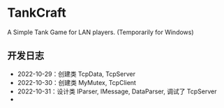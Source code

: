 # TankCraft
A Simple Tank Game for LAN players. (Temporarily for Windows)

## 开发日志

- 2022-10-29：创建类 TcpData, TcpServer
- 2022-10-30：创建类 MyMutex, TcpClient
- 2022-10-31：设计类 IParser, IMessage, DataParser, 调试了 TcpServer
- 
